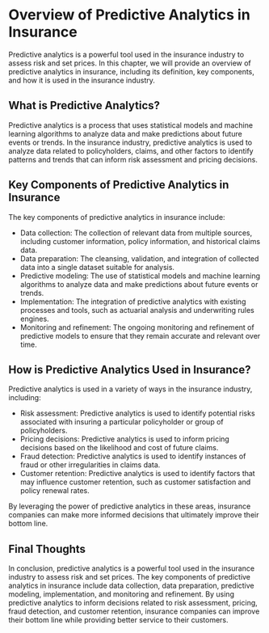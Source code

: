 Overview of Predictive Analytics in Insurance
=======================================================================================================

Predictive analytics is a powerful tool used in the insurance industry to assess risk and set prices. In this chapter, we will provide an overview of predictive analytics in insurance, including its definition, key components, and how it is used in the insurance industry.

What is Predictive Analytics?
-----------------------------

Predictive analytics is a process that uses statistical models and machine learning algorithms to analyze data and make predictions about future events or trends. In the insurance industry, predictive analytics is used to analyze data related to policyholders, claims, and other factors to identify patterns and trends that can inform risk assessment and pricing decisions.

Key Components of Predictive Analytics in Insurance
---------------------------------------------------

The key components of predictive analytics in insurance include:

* Data collection: The collection of relevant data from multiple sources, including customer information, policy information, and historical claims data.
* Data preparation: The cleansing, validation, and integration of collected data into a single dataset suitable for analysis.
* Predictive modeling: The use of statistical models and machine learning algorithms to analyze data and make predictions about future events or trends.
* Implementation: The integration of predictive analytics with existing processes and tools, such as actuarial analysis and underwriting rules engines.
* Monitoring and refinement: The ongoing monitoring and refinement of predictive models to ensure that they remain accurate and relevant over time.

How is Predictive Analytics Used in Insurance?
----------------------------------------------

Predictive analytics is used in a variety of ways in the insurance industry, including:

* Risk assessment: Predictive analytics is used to identify potential risks associated with insuring a particular policyholder or group of policyholders.
* Pricing decisions: Predictive analytics is used to inform pricing decisions based on the likelihood and cost of future claims.
* Fraud detection: Predictive analytics is used to identify instances of fraud or other irregularities in claims data.
* Customer retention: Predictive analytics is used to identify factors that may influence customer retention, such as customer satisfaction and policy renewal rates.

By leveraging the power of predictive analytics in these areas, insurance companies can make more informed decisions that ultimately improve their bottom line.

Final Thoughts
--------------

In conclusion, predictive analytics is a powerful tool used in the insurance industry to assess risk and set prices. The key components of predictive analytics in insurance include data collection, data preparation, predictive modeling, implementation, and monitoring and refinement. By using predictive analytics to inform decisions related to risk assessment, pricing, fraud detection, and customer retention, insurance companies can improve their bottom line while providing better service to their customers.
